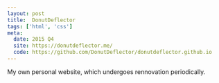 ```yaml
---
layout: post
title:  DonutDeflector
tags: ['html', 'css']
meta:
  date: 2015 Q4
  site: https://donutdeflector.me/
  code: https://github.com/DonutDeflector/donutdeflector.github.io
---
```


My own personal website, which undergoes rennovation
periodically.